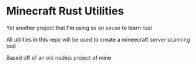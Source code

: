 # Minecraft Rust Utilities
Yet another project that I'm using as an exuse to learn rust

All utilities in this repo will be used to create a mineecraft server scanning tool

Based off of an old nodejs project of mine